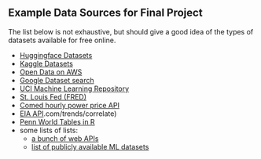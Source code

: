 ## Example Data Sources for Final Project

The list below is not exhaustive, but should give a good idea of the types of datasets available for free online.

- [Huggingface Datasets](https://huggingface.co/docs/datasets/en/index)
- [Kaggle Datasets](https://www.kaggle.com/datasets)
- [Open Data on AWS](https://aws.amazon.com/opendata/?wwps-cards.sort-by=item.additionalFields.sortDate&wwps-cards.sort-order=desc)
- [Google Dataset search](https://toolbox.google.com/datasetsearch)
- [UCI Machine Learning Repository](https://archive.ics.uci.edu/datasets)
- [St. Louis Fed (FRED)](https://www.stlouisfed.org/)
- [Comed hourly power price API](https://hourlypricing.comed.com/live-prices/)
- [EIA API](https://www.eia.gov/opendata/).com/trends/correlate)
- [Penn World Tables in R](https://cran.r-project.org/web/packages/pwt8/pwt8.pdf)
- some lists of lists:
    - [a bunch of web APIs](https://github.com/toddmotto/public-apis)
    - [list of publicly available ML datasets](https://homepages.inf.ed.ac.uk/rbf/IAPR/researchers/MLPAGES/mldat.htm)
